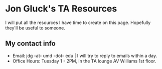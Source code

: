 Jon Gluck's TA Resources
=======

I will put all the resources I have time to create on this page. Hopefully
they'll be useful to someone.

My contact info
------------
*   Email: jdg -at- umd -dot- edu  | I will try to reply to emails within
    a day.
*   Office Hours: Tuesday 1 - 2PM, in the TA lounge AV Williams 1st floor.
